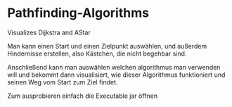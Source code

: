 # Pathfinding-Algorithms
Visualizes Dijkstra and AStar

Man kann einen Start und einen Zielpunkt auswählen, und außerdem Hindernisse erstellen, also Kästchen, die nicht 
begehbar sind.

Anschließend kann man auswählen welchen algorithmus man verwenden will und bekommt dann visualisiert, wie dieser
Algorithmus funktioniert und seinen Weg vom Start zum Ziel findet.

Zum ausprobieren einfach die Executable jar öffnen
